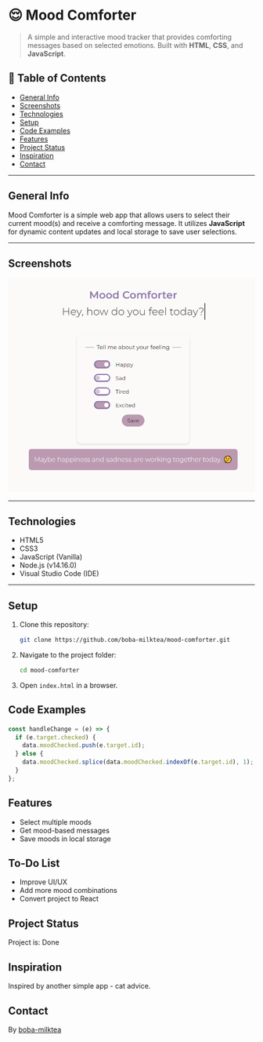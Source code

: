 # 😌 Mood Comforter

> A simple and interactive mood tracker that provides comforting messages based on selected emotions. Built with **HTML**, **CSS**, and **JavaScript**.

## 📑 Table of Contents

- [General Info](#general-info)
- [Screenshots](#screenshots)
- [Technologies](#technologies)
- [Setup](#setup)
- [Code Examples](#code-examples)
- [Features](#features)
- [Project Status](#project-status)
- [Inspiration](#inspiration)
- [Contact](#contact)

---

## General Info

Mood Comforter is a simple web app that allows users to select their current mood(s) and receive a comforting message. It utilizes **JavaScript** for dynamic content updates and local storage to save user selections.

---

## Screenshots

![Mood Comforter Screenshot](./public/screenshot.png)

---

## Technologies

- HTML5
- CSS3
- JavaScript (Vanilla)
- Node.js (v14.16.0)
- Visual Studio Code (IDE)

---

## Setup

1. Clone this repository:

   ```sh
   git clone https://github.com/boba-milktea/mood-comforter.git
   ```

2. Navigate to the project folder:

   ```sh
   cd mood-comforter
   ```

3. Open `index.html` in a browser.

## Code Examples

```js
const handleChange = (e) => {
  if (e.target.checked) {
    data.moodChecked.push(e.target.id);
  } else {
    data.moodChecked.splice(data.moodChecked.indexOf(e.target.id), 1);
  }
};
```

## Features

- Select multiple moods
- Get mood-based messages
- Save moods in local storage

## To-Do List

- Improve UI/UX
- Add more mood combinations
- Convert project to React

## Project Status

Project is: Done

## Inspiration

Inspired by another simple app - cat advice.

## Contact

By [boba-milktea](https://github.com/boba-milktea)
